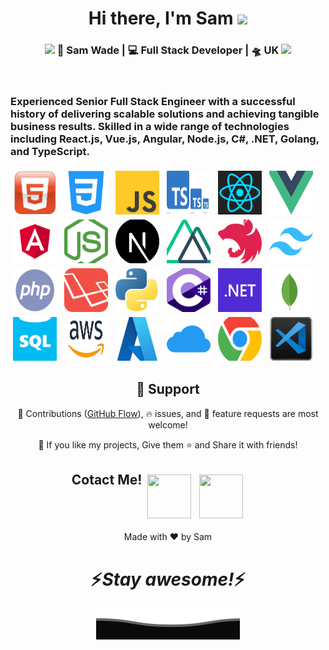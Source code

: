 <div align="center">
   <h1>Hi there, I'm Sam <img src="https://media.giphy.com/media/hvRJCLFzcasrR4ia7z/giphy.gif" width="25px"> </h1>
</div>

<div align="center">
<h3><img src="https://media.giphy.com/media/WUlplcMpOCEmTGBtBW/giphy.gif" width="30"> 🙎 Sam Wade | 💻 Full Stack Developer | 🛸 UK <img src="https://media.giphy.com/media/WUlplcMpOCEmTGBtBW/giphy.gif" width="30"></h3>
</div>

<br />
<p>
  <h3> Experienced Senior Full Stack Engineer with a successful history of delivering scalable solutions and achieving tangible business results. Skilled in a wide range of technologies including React.js, Vue.js, Angular, Node.js, C#, .NET, Golang, and TypeScript. </h3>
</p>

<div>
  <!-- For more icons please follow  https://github.com/MikeCodesDotNET/ColoredBadges -->
  <img src="https://raw.githubusercontent.com/BinAhmad123/BinAhmad123/main/img/dev/html.jfif" alt="html" style="vertical-align:top; margin:4px; width:70px; height:70px">
  <img src="https://raw.githubusercontent.com/BinAhmad123/BinAhmad123/main/img/dev/css.png" alt="css" style="vertical-align:top; margin:4px; width:70px; height:70px">
  <img src="https://raw.githubusercontent.com/BinAhmad123/BinAhmad123/main/img/dev/js.png" alt="javascript" style="vertical-align:top; margin:4px; width:70px; height:70px">
  <img src="https://raw.githubusercontent.com/BinAhmad123/BinAhmad123/main/img/dev/typescript.png" alt="typescript" style="vertical-align:top; margin:4px; width:70px; height:70px">
  <img src="https://raw.githubusercontent.com/BinAhmad123/BinAhmad123/main/img/dev/react.png" alt="react" style="vertical-align:top; margin:4px; width:70px; height:70px">
  <img src="https://raw.githubusercontent.com/BinAhmad123/BinAhmad123/main/img/dev/vue.png" alt="vue" style="vertical-align:top; margin:4px; width:70px; height:70px">
  <img src="https://raw.githubusercontent.com/BinAhmad123/BinAhmad123/main/img/dev/angular.png" alt="angular" style="vertical-align:top; margin:4px; width:70px; height:70px">
  <img src="https://raw.githubusercontent.com/BinAhmad123/BinAhmad123/main/img/dev/nodejs.png" alt="nodejs" style="vertical-align:top; margin:4px; width:70px; height:70px">
  <img src="https://raw.githubusercontent.com/BinAhmad123/BinAhmad123/main/img/dev/nextjs.png" alt="nextjs" style="vertical-align:top; margin:4px; width:70px; height:70px">
  <img src="https://raw.githubusercontent.com/BinAhmad123/BinAhmad123/main/img/dev/nuxtjs.png" alt="nuxtjs" style="vertical-align:top; margin:4px; width:70px; height:70px">
  <img src="https://raw.githubusercontent.com/BinAhmad123/BinAhmad123/main/img/dev/nestjs.png" alt="nestjs" style="vertical-align:top; margin:4px; width:70px; height:70px">
  <img src="https://raw.githubusercontent.com/BinAhmad123/BinAhmad123/main/img/dev/tailwindcss.png" alt="tailwindcss" style="vertical-align:top; margin:4px; width:70px; height:70px">
  <img src="https://raw.githubusercontent.com/BinAhmad123/BinAhmad123/main/img/dev/php.png" alt="php" style="vertical-align:top; margin:4px; width:70px; height:70px">
  <img src="https://raw.githubusercontent.com/BinAhmad123/BinAhmad123/main/img/dev/laravel.png" alt="laravel" style="vertical-align:top; margin:4px; width:70px; height:70px">
  <img src="https://raw.githubusercontent.com/BinAhmad123/BinAhmad123/main/img/dev/python.jfif" alt="python" style="vertical-align:top; margin:4px; width:70px; height:70px">
  <img src="https://raw.githubusercontent.com/BinAhmad123/BinAhmad123/main/img/dev/csharp.png" alt="csharp" style="vertical-align:top; margin:4px; width:70px; height:70px">
  <img src="https://raw.githubusercontent.com/BinAhmad123/BinAhmad123/main/img/dev/.net.png" alt=".net" style="vertical-align:top; margin:4px; width:70px; height:70px">
  <img src="https://raw.githubusercontent.com/BinAhmad123/BinAhmad123/main/img/dev/mongodb.png" alt="mongodb" style="vertical-align:top; margin:4px; width:70px; height:70px">
  <img src="https://raw.githubusercontent.com/BinAhmad123/BinAhmad123/main/img/dev/sql.png" alt="sql" style="vertical-align:top; margin:4px; width:70px; height:70px">
  <img src="https://raw.githubusercontent.com/BinAhmad123/BinAhmad123/main/img/dev/aws.jfif" alt="aws" style="vertical-align:top; margin:4px; width:70px; height:70px">
  <img src="https://raw.githubusercontent.com/BinAhmad123/BinAhmad123/main/img/dev/azure.jfif" alt="azure" style="vertical-align:top; margin:4px; width:70px; height:70px">
  <img src="https://raw.githubusercontent.com/BinAhmad123/BinAhmad123/main/img/dev/cloud.png" alt="cloud" style="vertical-align:top; margin:4px; width:70px; height:70px">
  <img src="https://raw.githubusercontent.com/BinAhmad123/BinAhmad123/main/img/dev/chrome.png" alt="chrome" style="vertical-align:top; margin:4px; width:70px; height:70px">
  <img src="https://raw.githubusercontent.com/BinAhmad123/BinAhmad123/main/img/dev/vs.jfif" alt="vscode" style="vertical-align:top; margin:4px; width:70px; height:70px">

</div>

<h2 align="center">🤝 Support</h2>

<p align="center">🎀 Contributions (<a href="https://guides.github.com/introduction/flow" title="GitHub flow">GitHub Flow</a>), 🔥 issues, and 🥮 feature requests are most welcome!</p>

<p align="center">💙 If you like my projects, Give them ⭐ and Share it with friends!</p>
</p>

<div align="center">
  <h2 align="center" style="padding-right: 30px;">Cotact Me!
  <a href="https://join.skype.com/EafVuDsyIX9f/" alt="contact me"><img src="https://raw.githubusercontent.com/BinAhmad123/BinAhmad123/main/img/social/skype.png" style="vertical-align:top; margin:4px; width:70px; height:70px"></a>
  <a href="https://mail.google.com/mail/u/0/?fs=1&tf=cm&source=mailto&to=ahmadlevin.34@gmail.com" alt="contact me"><img src="https://raw.githubusercontent.com/BinAhmad123/BinAhmad123/main/img/social/mail.png" style="vertical-align:top; margin:4px; width:70px; height:70px"></a>  
</h2></div>

<p align="center">Made with ❤️ by Sam</p>

<h1 align='center'>⚡️<i>Stay awesome!</i>⚡️</h1>

<p align="center">
  <img src="https://raw.githubusercontent.com/BinAhmad123/BinAhmad123/Update/svg/Bottom.svg" alt="Github Stats" />
</p>
